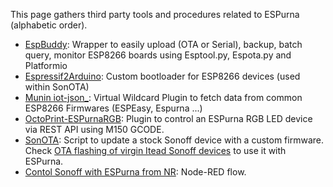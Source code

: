 This page gathers third party tools and procedures related to ESPurna (alphabetic order).

* [EspBuddy](https://github.com/soif/EspBuddy): Wrapper to easily upload (OTA or Serial), backup, batch query, monitor ESP8266 boards using Esptool.py, Espota.py and Platformio 
* [Espressif2Arduino](https://github.com/khcnz/Espressif2Arduino): Custom bootloader for ESP8266 devices (used within SonOTA)
* [Munin iot-json_](https://github.com/soif/munin_plugins): Virtual Wildcard Plugin to fetch data from common ESP8266 Firmwares (ESPEasy, Espurna ...)
* [OctoPrint-ESPurnaRGB](https://github.com/pokeimon/OctoPrint-ESPurnaRGB): Plugin to control an ESPurna RGB LED device via REST API using M150 GCODE.
* [SonOTA](https://github.com/mirko/SonOTA): Script to update a stock Sonoff device with a custom firmware. Check [OTA flashing of virgin Itead Sonoff devices](OTA-flashing-of-virgin-Itead-Sonoff-devices) to use it with ESPurna.
* [Contol Sonoff with ESPurna from NR](https://flows.nodered.org/flow/09a82d9f7d1bddb22141e783c3067f82): Node-RED flow.

